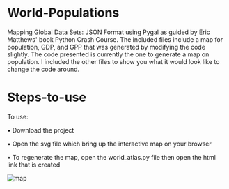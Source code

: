 # World-Populations

Mapping Global Data Sets: JSON Format using Pygal as guided by Eric Matthews' book Python Crash Course. The included files include a map for population, GDP, and GPP that was generated by modifying the code slightly. The code presented is currently the one to generate a map on population. I included the other files to show you what it would look like to change the code around.

# Steps-to-use

To use:

  • Download the project
  
  • Open the svg file which bring up the interactive map on your browser 
  
  • To regenerate the map, open the world_atlas.py file then open the html link that is created

![map](https://user-images.githubusercontent.com/43584979/53537855-317e3f80-3ac0-11e9-82ae-3f23df1017d9.png)

